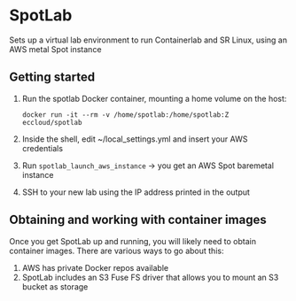 # SpotLab
Sets up a virtual lab environment to run Containerlab and SR Linux, using an AWS metal Spot instance

## Getting started
1. Run the spotlab Docker container, mounting a home volume on the host:

   ```docker run -it --rm -v /home/spotlab:/home/spotlab:Z eccloud/spotlab```

2. Inside the shell, edit ~/local_settings.yml and insert your AWS credentials

3. Run ```spotlab_launch_aws_instance``` -> you get an AWS Spot baremetal instance

4. SSH to your new lab using the IP address printed in the output

## Obtaining and working with container images
Once you get SpotLab up and running, you will likely need to obtain container images. There are various ways to go about this:
1. AWS has private Docker repos available 
2. SpotLab includes an S3 Fuse FS driver that allows you to mount an S3 bucket as storage

